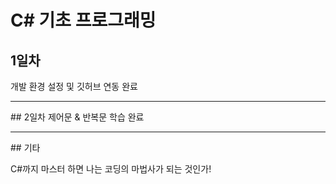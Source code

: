 # C# 기초 프로그래밍

## 1일차
개발 환경 설정 및 깃허브 연동 완료<br/>

<hr/>
## 2일차
제어문 & 반복문 학습 완료

<hr/>
 ## 기타

 C#까지 마스터 하면 나는 코딩의 마법사가 되는 것인가!
